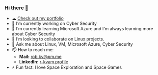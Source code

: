 ### Hi there 👋

<!--
**robert-kvam/robert-kvam** is a ✨ _special_ ✨ repository because its `README.md` (this file) appears on your GitHub profile.

Here are some ideas to get you started:
-->

- ☁ [Check out my portfolio](https://robert-kvam.github.io/Page/)
- 🔭 I’m currently working on Cyber Security
- 🌱 I’m currently learning Microsoft Azure and I'm always learning more about Cyber Security 
- 👯 I’m looking to collaborate on Linux projects.
- 💬 Ask me about Linux, VM, Microsoft Azure, Cyber Security
- 📫 How to reach me: 
  - **Mail:** rob.kv@pm.me
  - **LinkedIn:** [r-kvam profile](https://www.linkedin.com/in/r-kvam/)
- ⚡ Fun fact: 
I love Space Exploration and Space Games
